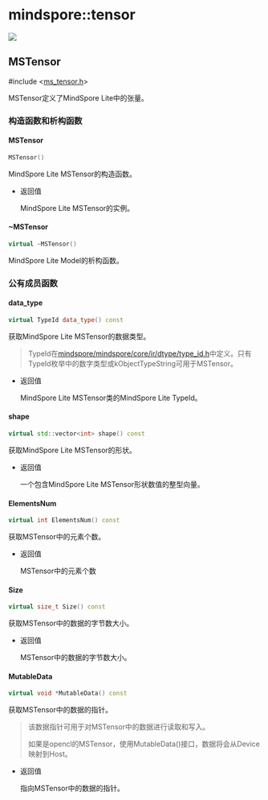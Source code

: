 # mindspore::tensor

<a href="https://gitee.com/mindspore/docs/blob/master/docs/lite/api/source_zh_cn/api_cpp/tensor.md" target="_blank"><img src="https://gitee.com/mindspore/docs/raw/master/resource/_static/logo_source.png"></a>

## MSTensor

\#include &lt;[ms_tensor.h](https://gitee.com/mindspore/mindspore/blob/master/mindspore/lite/include/ms_tensor.h)&gt;

MSTensor定义了MindSpore Lite中的张量。

### 构造函数和析构函数

#### MSTensor

```cpp
MSTensor()
```

MindSpore Lite MSTensor的构造函数。

- 返回值

    MindSpore Lite MSTensor的实例。

#### ~MSTensor

```cpp
virtual ~MSTensor()
```

MindSpore Lite Model的析构函数。

### 公有成员函数

#### data_type

```cpp
virtual TypeId data_type() const
```

获取MindSpore Lite MSTensor的数据类型。

> TypeId在[mindspore/mindspore/core/ir/dtype/type_id\.h](https://gitee.com/mindspore/mindspore/blob/master/mindspore/core/ir/dtype/type_id.h)中定义。只有TypeId枚举中的数字类型或kObjectTypeString可用于MSTensor。

- 返回值

    MindSpore Lite MSTensor类的MindSpore Lite TypeId。

#### shape

```cpp
virtual std::vector<int> shape() const
```

获取MindSpore Lite MSTensor的形状。

- 返回值

    一个包含MindSpore Lite MSTensor形状数值的整型向量。

#### ElementsNum

```cpp
virtual int ElementsNum() const
```

获取MSTensor中的元素个数。

- 返回值

    MSTensor中的元素个数

#### Size

```cpp
virtual size_t Size() const
```

获取MSTensor中的数据的字节数大小。

- 返回值

    MSTensor中的数据的字节数大小。

#### MutableData

```cpp
virtual void *MutableData() const
```

获取MSTensor中的数据的指针。

> 该数据指针可用于对MSTensor中的数据进行读取和写入。
>
> 如果是opencl的MSTensor，使用MutableData()接口，数据将会从Device映射到Host。

- 返回值

    指向MSTensor中的数据的指针。
